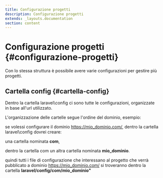 ```yaml
---
title: Configurazione progetti
description: Configurazione progetti
extends: _layouts.documentation
section: content
---
```


# Configurazione progetti {#configurazione-progetti}

Con lo stessa struttura è possibile avere varie configurazioni per gestire più progetti.

## Cartella config {#cartella-config}

Dentro la cartella laravel\config ci sono tutte le configurazioni, organizzate in base all'url utilizzato.

L'organizzazione delle cartelle segue l'ordine del dominio, esempio:

se volessi configurare il dominio https://mio_dominio.com/, dentro la cartella laravel\config dovrei creare:

una cartella nominata **com**,

dentro la cartella com un altra cartella nominata **mio_dominio**.

quindi tutti i file di configurazione che interessano al progetto che verrà pubblicato a dominio https://mio_dominio.com/ si troveranno dentro la cartella **laravel/config/com/mio_dominio"**